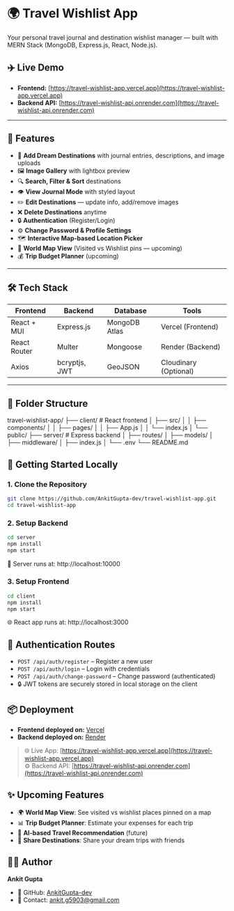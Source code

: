 # 🌍 Travel Wishlist App

Your personal travel journal and destination wishlist manager — built with MERN Stack (MongoDB, Express.js, React, Node.js).

## ✈️ Live Demo

- **Frontend:** [https://travel-wishlist-app.vercel.app](https://travel-wishlist-app.vercel.app)
- **Backend API:** [https://travel-wishlist-api.onrender.com](https://travel-wishlist-api.onrender.com)

---

## 📸 Features

- 🧭 **Add Dream Destinations** with journal entries, descriptions, and image uploads
- 🖼️ **Image Gallery** with lightbox preview
- 🔍 **Search, Filter & Sort** destinations
- 👁️ **View Journal Mode** with styled layout
- ✏️ **Edit Destinations** — update info, add/remove images
- ❌ **Delete Destinations** anytime
- 🔒 **Authentication** (Register/Login)
- ⚙️ **Change Password & Profile Settings**
- 🗺️ **Interactive Map-based Location Picker**
- 📍 **World Map View** (Visited vs Wishlist pins — upcoming)
- 💰 **Trip Budget Planner** (upcoming)

---

## 🛠️ Tech Stack

| Frontend       | Backend      | Database       | Tools                |
|----------------|--------------|----------------|----------------------|
| React + MUI    | Express.js   | MongoDB Atlas  | Vercel (Frontend)    |
| React Router   | Multer       | Mongoose       | Render (Backend)     |
| Axios          | bcryptjs, JWT| GeoJSON        | Cloudinary (Optional)|

---

## 📁 Folder Structure

travel-wishlist-app/
├── client/ # React frontend
│ ├── src/
│ │ ├── components/
│ │ ├── pages/
│ │ ├── App.js
│ │ └── index.js
│ └── public/
├── server/ # Express backend
│ ├── routes/
│ ├── models/
│ ├── middleware/
│ ├── index.js
│ └── .env
└── README.md

## 🚀 Getting Started Locally

### 1. Clone the Repository

```bash
git clone https://github.com/AnkitGupta-dev/travel-wishlist-app.git
cd travel-wishlist-app
```

### 2. Setup Backend

```bash
cd server
npm install
npm start
```
🔗 Server runs at: http://localhost:10000

### 3. Setup Frontend

```bash
cd client
npm install
npm start
```
🌐 React app runs at: http://localhost:3000

## 🔐 Authentication Routes

- `POST /api/auth/register` – Register a new user
- `POST /api/auth/login` – Login with credentials
- `POST /api/auth/change-password` – Change password (authenticated)
- 🔒 JWT tokens are securely stored in local storage on the client

## 📦 Deployment

- **Frontend deployed on:** [Vercel](https://vercel.com)
- **Backend deployed on:** [Render](https://render.com)

> 🌐 Live App: [https://travel-wishlist-app.vercel.app](https://travel-wishlist-app.vercel.app)  
> ⚙️ Backend API: [https://travel-wishlist-api.onrender.com](https://travel-wishlist-api.onrender.com)

## ✨ Upcoming Features

- 🌍 **World Map View**: See visited vs wishlist places pinned on a map
- 📊 **Trip Budget Planner**: Estimate your expenses for each trip
- 🧠 **AI-based Travel Recommendation** (future)
- 📨 **Share Destinations**: Share your dream trips with friends

## 🙋‍♂️ Author

**Ankit Gupta**

- 🔗 GitHub: [AnkitGupta-dev](https://github.com/AnkitGupta-dev)
- 📧 Contact: ankit.g5903@gmail.com